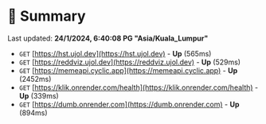# 📖 Summary
Last updated: **24/1/2024, 6:40:08 PG "Asia/Kuala_Lumpur"**

- `GET` [https://hst.ujol.dev](https://hst.ujol.dev) - **Up** (565ms)
- `GET` [https://reddviz.ujol.dev](https://reddviz.ujol.dev) - **Up** (529ms)
- `GET` [https://memeapi.cyclic.app](https://memeapi.cyclic.app) - **Up** (2452ms)
- `GET` [https://klik.onrender.com/health](https://klik.onrender.com/health) - **Up** (339ms)
- `GET` [https://dumb.onrender.com](https://dumb.onrender.com) - **Up** (894ms)
